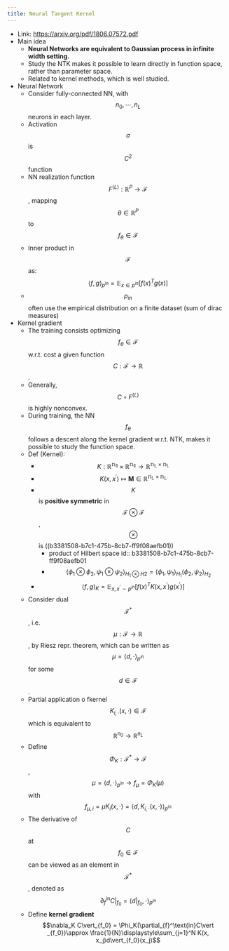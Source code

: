 ```yaml
---
title: Neural Tangent Kernel
---
```


- Link: https://arxiv.org/pdf/1806.07572.pdf
- Main idea
	- **Neural Networks are equivalent to Gaussian process in infinite width setting.**
	- Study the NTK makes it possible to learn directly in function space, rather than parameter space.
	- Related to kernel methods, which is well studied.
- Neural Network
	- Consider fully-connected NN, with $$n_0, \cdots, n_L$$ neurons in each layer.
	- Activation $$\sigma$$ is $$C^2$$ function
	- NN realization function $$F^{(L)}:\mathbb{R}^P\to\mathcal{F}$$, mapping $$\theta\in\mathbb{R}^P$$ to $$f_\theta\in\mathcal{F}$$
	- Inner product in $$\mathcal{F}$$ as: $$\langle f, g\rangle_{p^{in}} = \mathbb{E}_{x\in p^{in}}\left[f(x)^Tg(x)\right]$$
	- $$p_{in}$$ often use the empirical distribution on a finite dataset (sum of dirac measures)
- Kernel gradient
	- The training consists optimizing $$f_\theta\in\mathcal{F}$$ w.r.t. cost a given function $$C:\mathcal{F}\to \mathbb{R}$$.
	- Generally, $$C\circ F^{(L)}$$ is highly nonconvex.
	- During training, the NN $$f_\theta$$ follows a descent along the kernel gradient w.r.t. NTK, makes it possible to study the function space.
	- Def (Kernel):
		- $$K: \mathbb{R^{n_0}}\times \mathbb{R^{n_0}}\to \mathbb{R^{n_L\times n_L}}$$
		- $$K(x, x^\prime)\mapsto \bm{M}\in \mathbb{R^{n_L\times n_L}}$$
		- $$K$$ is **positive symmetric** in $$\mathcal{F}\otimes \mathcal{F}$$, $$\otimes$$ is ((b3381508-b7c1-475b-8cb7-ff9f08aefb01))
			- product of Hilbert space
			  id:: b3381508-b7c1-475b-8cb7-ff9f08aefb01
			- $$\langle \phi_1\otimes \phi_2, \psi_1\otimes \psi_2\rangle_{H_1\otimes H2} =\langle\phi_1, \psi_1\rangle_{H_1}\langle\phi_2, \psi_2\rangle_{H_2}$$
		- $$\langle f, g\rangle_K=\mathbb{E}_{x,x^\prime\sim p^{in}}[f(x)^TK(x, x^\prime)g(x^\prime)]$$
	- Consider dual $$\mathcal{F}^*$$, i.e. $$\mu: \mathcal{F}\to \mathbb{R}$$, by Riesz repr. theorem, which can be written as $$\mu=\langle d, \cdot\rangle_{p^{in}}$$ for some $$d\in\mathcal{F}$$.
	- Partial application o fkernel $$K_{i, \cdot}(x, \cdot)\in \mathcal{F}$$ which is equivalent to $$\mathbb{R}^{n_0}\to\mathbb{R}^{n_L}$$
	- Define $$\Phi_K:\mathcal{F}^*\to\mathcal{F}$$, $$\mu=\langle d,\cdot\rangle_{p^{in}}\to f_\mu=\Phi_K(\mu)$$ with $$f_{\mu, i}=\mu K_i(x, \cdot) = \langle d, K_{i, \cdot}(x,\cdot)\rangle_{p^{in}}$$
	- The derivative of $$C$$ at $$f_0\in\mathcal{F}$$ can be viewed as an element in $$\mathcal{F}^*$$, denoted as $$\partial_{f}^\text{in}C\vert _{f_0}=\langle d\vert_{f_0},\cdot\rangle_{p^{in}}$$
	- Define **kernel gradient** $$\nabla_K C\vert_{f_0} = \Phi_K(\partial_{f}^\text{in}C\vert _{f_0})\approx \frac{1}{N}\displaystyle\sum_{j=1}^N K(x, x_j)d\vert_{f_0}(x_j)$$